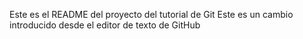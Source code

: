Este es el README del proyecto del tutorial de Git
Este es un cambio introducido desde el editor de texto de GitHub
